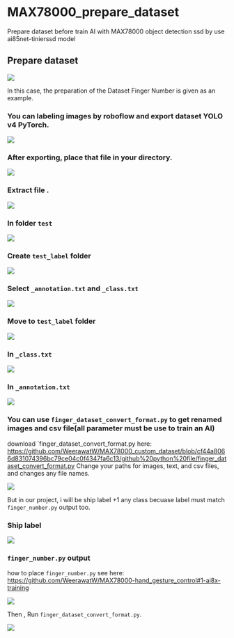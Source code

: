 # MAX78000_prepare_dataset
Prepare dataset before train AI with MAX78000 object detection ssd by use ai85net-tinierssd model
## Prepare dataset
![](custom_data.png)

In this case, the preparation of the Dataset Finger Number is given as an example.
### You can labeling images by roboflow and export dataset YOLO v4 PyTorch.
![](roboflow.png)

### After exporting, place that file in your directory.

![](images/export_file.png)

### Extract file .

![](images/extrct_file.png)

### In folder `test`

![](images/check_in_zip.png)

### Create `test_label` folder

![](images/create_label_folder.png)

### Select `_annotation.txt` and `_class.txt`

![](images/move_anno.png)

### Move to `test_label` folder

![](images/moved_anno.png)

### In `_class.txt`

![](images/in_class.png)

### In `_annotation.txt`
![](images/in_anno.png)

### You can use `finger_dataset_convert_format.py` to get renamed images and csv file(all parameter must be use to train an AI)
download `finger_dataset_convert_format.py here: https://github.com/WeerawatW/MAX78000_custom_dataset/blob/cf44a8066d831074396bc79ce04c0f4347fa6c13/github%20python%20file/finger_dataset_convert_format.py
Change your paths for images, text, and csv files, and changes any file names.

![](images/finger_convert.png)

But in our project, i will be ship label +1 any class becuase label must match `finger_number.py` output too.
### Ship label

![](images/finger_convert_ship_label.png)

### `finger_number.py` output
how to place `finger_number.py` see here: https://github.com/WeerawatW/MAX78000-hand_gesture_control#1-ai8x-training

![](images/config_output.png)

Then , Run `finger_dataset_convert_format.py`.

![](images/finger_convert_shiped_label.png)
